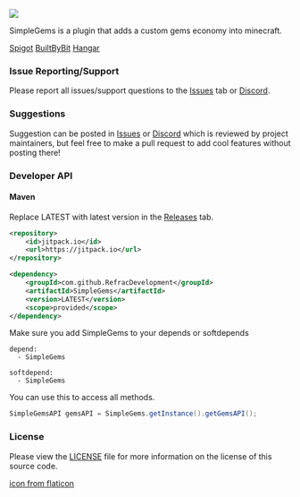 ![](https://i.imgur.com/pMKvWrk.png)

SimpleGems is a plugin that adds a custom gems economy into minecraft.

[Spigot](https://www.spigotmc.org/resources/96827/) [BuiltByBit](https://builtbybit.com/resources/simplegems.21583/) [Hangar](https://hangar.papermc.io/RefracDevelopment/SimpleGems/)

### Issue Reporting/Support

Please report all issues/support questions to the [Issues](https://github.com/RefracDevelopment/SimpleGems/issues) tab or [Discord](https://discord.gg/EFeSKPg739).

### Suggestions

Suggestion can be posted in [Issues](https://github.com/RefracDevelopment/SimpleGems/issues) or [Discord](https://discord.gg/EFeSKPg739) which is reviewed by project maintainers, but feel free to make a pull request to add cool features without posting there!

### Developer API
#### Maven
Replace LATEST with latest version in the [Releases](https://github.com/RefracDevelopment/SimpleGems/releases/latest) tab.
```XML
<repository>
    <id>jitpack.io</id>
    <url>https://jitpack.io</url>
</repository>

<dependency>
    <groupId>com.github.RefracDevelopment</groupId>
    <artifactId>SimpleGems</artifactId>
    <version>LATEST</version>
    <scope>provided</scope>
</dependency>
```
Make sure you add SimpleGems to your depends or softdepends
```YML
depend:
  - SimpleGems

softdepend:
  - SimpleGems
```
You can use this to access all methods.
```JAVA
SimpleGemsAPI gemsAPI = SimpleGems.getInstance().getGemsAPI();
```

### License
Please view the [LICENSE](LICENSE) file for more information on the license of this source code.

[icon from flaticon](https://www.flaticon.com/)

